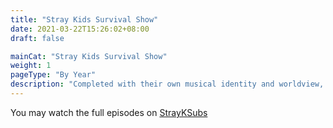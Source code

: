 ```yaml
---
title: "Stray Kids Survival Show"
date: 2021-03-22T15:26:02+08:00
draft: false

mainCat: "Stray Kids Survival Show"
weight: 1
pageType: "By Year"
description: "Completed with their own musical identity and worldview, the story of Stray Kids’ birth"
---
```

You may watch the full episodes on [StrayKSubs](https://strayksubs.com/videos/survival-show/)
